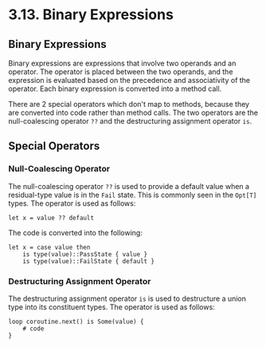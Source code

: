 # 3.13. Binary Expressions

<primary-label ref="header-label"/>

<secondary-label ref="doc-wip"/>

## Binary Expressions

Binary expressions are expressions that involve two operands and an operator. The operator is placed between the two
operands, and the expression is evaluated based on the precedence and associativity of the operator. Each binary
expression is converted into a method call.

There are 2 special operators which don't map to methods, because they are converted into code rather than method calls.
The two operators are the null-coalescing operator `??` and the destructuring assignment operator `is`.

## Special Operators

### Null-Coalescing Operator

The null-coalescing operator `??` is used to provide a default value when a residual-type value is in the `Fail` state.
This is commonly seen in the `Opt[T]` types. The operator is used as follows:

```
let x = value ?? default
```

The code is converted into the following:

```
let x = case value then
    is type(value)::PassState { value }
    is type(value)::FailState { default }
```

### Destructuring Assignment Operator

The destructuring assignment operator `is` is used to destructure a union type into its constituent types. The operator
is used as follows:

```
loop coroutine.next() is Some(value) {
    # code
}
```
